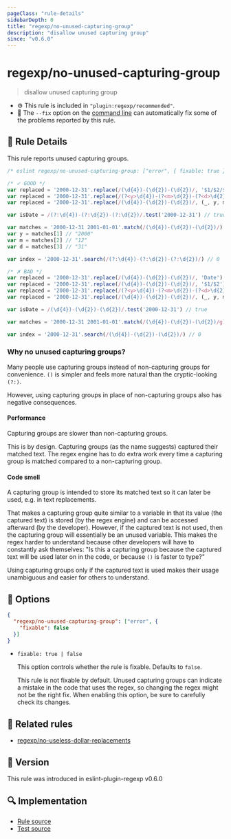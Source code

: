 ```yaml
---
pageClass: "rule-details"
sidebarDepth: 0
title: "regexp/no-unused-capturing-group"
description: "disallow unused capturing group"
since: "v0.6.0"
---
```

# regexp/no-unused-capturing-group

> disallow unused capturing group

- :gear: This rule is included in `"plugin:regexp/recommended"`.
- :wrench: The `--fix` option on the [command line](https://eslint.org/docs/user-guide/command-line-interface#fixing-problems) can automatically fix some of the problems reported by this rule.

## :book: Rule Details

This rule reports unused capturing groups.

<eslint-code-block fix>

```js
/* eslint regexp/no-unused-capturing-group: ["error", { fixable: true }] */

/* ✓ GOOD */
var replaced = '2000-12-31'.replace(/(\d{4})-(\d{2})-(\d{2})/, '$1/$2/$3') // "2000/12/31"
var replaced = '2000-12-31'.replace(/(?<y>\d{4})-(?<m>\d{2})-(?<d>\d{2})/u, '$<y>/$<m>/$<d>') // "2000/12/31"
var replaced = '2000-12-31'.replace(/(\d{4})-(\d{2})-(\d{2})/, (_, y, m, d) => `${y}/${m}/${d}`) // "2000/12/31"

var isDate = /(?:\d{4})-(?:\d{2})-(?:\d{2})/.test('2000-12-31') // true

var matches = '2000-12-31 2001-01-01'.match(/(\d{4})-(\d{2})-(\d{2})/)
var y = matches[1] // "2000"
var m = matches[2] // "12"
var d = matches[3] // "31"

var index = '2000-12-31'.search(/(?:\d{4})-(?:\d{2})-(?:\d{2})/) // 0

/* ✗ BAD */
var replaced = '2000-12-31'.replace(/(\d{4})-(\d{2})-(\d{2})/, 'Date') // "Date"
var replaced = '2000-12-31'.replace(/(\d{4})-(\d{2})-(\d{2})/, '$1/$2') // "2000/12"
var replaced = '2000-12-31'.replace(/(?<y>\d{4})-(?<m>\d{2})-(?<d>\d{2})/u, '$<y>/$<m>') // "2000/12"
var replaced = '2000-12-31'.replace(/(\d{4})-(\d{2})-(\d{2})/, (_, y, m) => `${y}/${m}`) // "2000/12"

var isDate = /(\d{4})-(\d{2})-(\d{2})/.test('2000-12-31') // true

var matches = '2000-12-31 2001-01-01'.match(/(\d{4})-(\d{2})-(\d{2})/g) // ["2000-12-31", "2001-01-01"]

var index = '2000-12-31'.search(/(\d{4})-(\d{2})-(\d{2})/) // 0
```

</eslint-code-block>

### Why no unused capturing groups?

Many people use capturing groups instead of non-capturing groups for convenience. `()` is simpler and feels more natural than the cryptic-looking `(?:)`.

However, using capturing groups in place of non-capturing groups also has negative consequences.

#### Performance

Capturing groups are slower than non-capturing groups.

This is by design. Capturing groups (as the name suggests) captured their matched text. The regex engine has to do extra work every time a capturing group is matched compared to a non-capturing group.

#### Code smell

A capturing group is intended to store its matched text so it can later be used, e.g. in text replacements.

That makes a capturing group quite similar to a variable in that its value (the captured text) is stored (by the regex engine) and can be accessed afterward (by the developer). However, if the captured text is not used, then the capturing group will essentially be an unused variable. This makes the regex harder to understand because other developers will have to constantly ask themselves: "Is this a capturing group because the captured text will be used later on in the code, or because `()` is faster to type?"

Using capturing groups only if the captured text is used makes their usage unambiguous and easier for others to understand.

## :wrench: Options

```json
{
  "regexp/no-unused-capturing-group": ["error", {
    "fixable": false
  }]
}
```

- `fixable: true | false`

  This option controls whether the rule is fixable. Defaults to `false`.

  This rule is not fixable by default. Unused capturing groups can indicate a mistake in the code that uses the regex, so changing the regex might not be the right fix. When enabling this option, be sure to carefully check its changes.

## :couple: Related rules

- [regexp/no-useless-dollar-replacements]

[regexp/no-useless-dollar-replacements]: ./no-useless-dollar-replacements.md

## :rocket: Version

This rule was introduced in eslint-plugin-regexp v0.6.0

## :mag: Implementation

- [Rule source](https://github.com/ota-meshi/eslint-plugin-regexp/blob/master/lib/rules/no-unused-capturing-group.ts)
- [Test source](https://github.com/ota-meshi/eslint-plugin-regexp/blob/master/tests/lib/rules/no-unused-capturing-group.ts)
